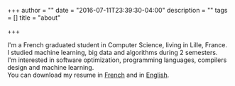+++
author = ""
date = "2016-07-11T23:39:30-04:00"
description = ""
tags = []
title = "about"

+++

I'm a French graduated student in Computer Science, living in Lille, France.  
I studied machine learning, big data and algorithms during 2 semesters.  
I'm interested in software optimization, programming languages, compilers design and machine learning.  
You can download my resume in [French](/CV_Carette_Antonin_FR.pdf) and in [English](/CV_Carette_Antonin_EN.pdf).
